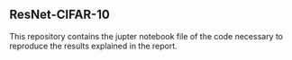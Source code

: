 ## ResNet-CIFAR-10

This repository contains the jupter notebook file of the code necessary to reproduce the results explained in the report.
